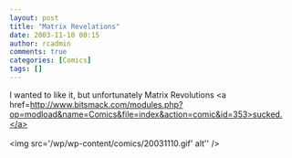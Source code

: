 ```yaml
---
layout: post
title: "Matrix Revelations"
date: 2003-11-10 00:15
author: rcadmin
comments: true
categories: [Comics]
tags: []
---
```

I wanted to like it, but unfortunately Matrix Revolutions <a href=http://www.bitsmack.com/modules.php?op=modload&name=Comics&file=index&action=comic&id=353>sucked.</a><Br><br><!--more--><img src='/wp/wp-content/comics/20031110.gif' alt'' />
